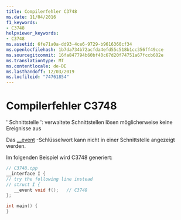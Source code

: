 ```yaml
---
title: Compilerfehler C3748
ms.date: 11/04/2016
f1_keywords:
- C3748
helpviewer_keywords:
- C3748
ms.assetid: 6fe71a0a-dd93-4ce6-9729-b9616360cf34
ms.openlocfilehash: 1b7da734b72acfda4efd55c518b1cc356ff49cce
ms.sourcegitcommit: 16fa847794b60bf40c67d20f74751a67fccb602e
ms.translationtype: MT
ms.contentlocale: de-DE
ms.lasthandoff: 12/03/2019
ms.locfileid: "74761854"
---
```

# <a name="compiler-error-c3748"></a>Compilerfehler C3748

' Schnittstelle ': verwaltete Schnittstellen lösen möglicherweise keine Ereignisse aus

Das [__event](../../cpp/event.md) -Schlüsselwort kann nicht in einer Schnittstelle angezeigt werden.

Im folgenden Beispiel wird C3748 generiert:

```cpp
// C3748.cpp
__interface I {
// try the following line instead
// struct I {
   __event void f();   // C3748
};

int main() {
}
```
